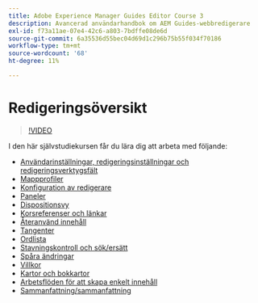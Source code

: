 ```yaml
---
title: Adobe Experience Manager Guides Editor Course 3
description: Avancerad användarhandbok om AEM Guides-webbredigerare
exl-id: f73a11ae-07e4-42c6-a803-7bdffe08de6d
source-git-commit: 6a35536d55bec04d69d1c296b75b55f034f70186
workflow-type: tm+mt
source-wordcount: '68'
ht-degree: 11%

---
```


# Redigeringsöversikt

>[!VIDEO](https://video.tv.adobe.com/v/342759?quality=12&learn=on)

I den här självstudiekursen får du lära dig att arbeta med följande:

- [Användarinställningar, redigeringsinställningar och redigeringsverktygsfält](user-settings-preferences-toolbars.md)
- [Mappprofiler](folder-profiles.md)
- [Konfiguration av redigerare](editor-configuration.md)
- [Paneler](panels.md)
- [Dispositionsvy](outline-view.md)
- [Korsreferenser och länkar](cross-references-and-links.md)
- [Återanvänd innehåll](content-reuse.md)
- [Tangenter](keys.md)
- [Ordlista](glossary.md)
- [Stavningskontroll och sök/ersätt](spell-check.md)
- [Spåra ändringar](track-changes.md)
- [Villkor](conditions.md)
- [Kartor och bokkartor](maps-and-bookmaps.md)
- [Arbetsflöden för att skapa enkelt innehåll](simple-content-creation-workflows.md)
- [Sammanfattning/sammanfattning](recap.md)
